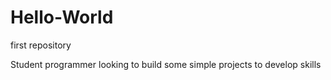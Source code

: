 # Hello-World
first repository

Student programmer looking to build some simple projects to develop skills
